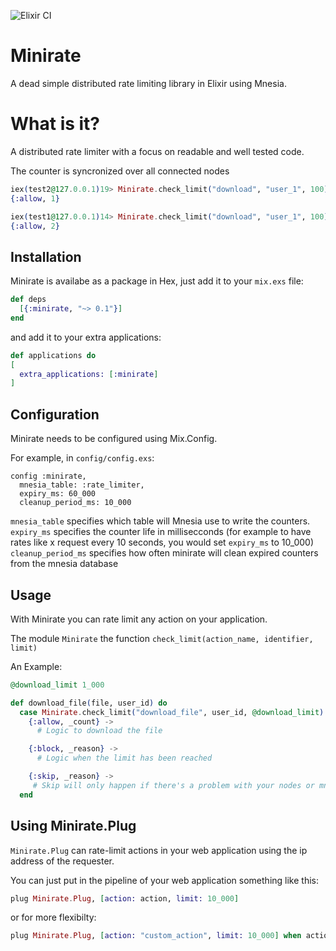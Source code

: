 ![Elixir CI](https://github.com/4xposed/minirate/workflows/Elixir%20CI/badge.svg?event=push)

# Minirate

A dead simple distributed rate limiting library in Elixir using Mnesia.

# What is it?

A distributed rate limiter with a focus on readable and well tested code.

The counter is syncronized over all connected nodes

```elixir
iex(test2@127.0.0.1)19> Minirate.check_limit("download", "user_1", 100)
{:allow, 1}
```
```elixir
iex(test1@127.0.0.1)14> Minirate.check_limit("download", "user_1", 100)
{:allow, 2}
```

## Installation

Minirate is availabe as a package in Hex, just add it to your `mix.exs` file:

```elixir
def deps
  [{:minirate, "~> 0.1"}]
end
```

and add it to your extra applications:
```elixir
def applications do
[
  extra_applications: [:minirate]
]
```

## Configuration

Minirate needs to be configured using Mix.Config.

For example, in `config/config.exs`:

```
config :minirate,
  mnesia_table: :rate_limiter,
  expiry_ms: 60_000
  cleanup_period_ms: 10_000
```

`mnesia_table` specifies which table will Mnesia use to write the counters.
`expiry_ms` specifies the counter life in millisecconds (for example to have rates like x request every 10 seconds, you would set `expiry_ms` to 10_000)
`cleanup_period_ms` specifies how often minirate will clean expired counters from the mnesia database


## Usage

With Minirate you can rate limit any action on your application.

The module `Minirate` the function `check_limit(action_name, identifier, limit)`

An Example:

```elixir
@download_limit 1_000

def download_file(file, user_id) do
  case Minirate.check_limit("download_file", user_id, @download_limit) do
    {:allow, _count} ->
      # Logic to download the file

    {:block, _reason} ->
      # Logic when the limit has been reached

    {:skip, _reason} ->
     # Skip will only happen if there's a problem with your nodes or mnesia setup and a count cannot be determined.
  end
```

## Using Minirate.Plug

`Minirate.Plug` can rate-limit actions in your web application using the ip address of the requester.

You can just put in the pipeline of your web application something like this:

```elixir
plug Minirate.Plug, [action: action, limit: 10_000]
```

or for more flexibilty:
```elixir
plug Minirate.Plug, [action: "custom_action", limit: 10_000] when action == :update or action == :create
```
